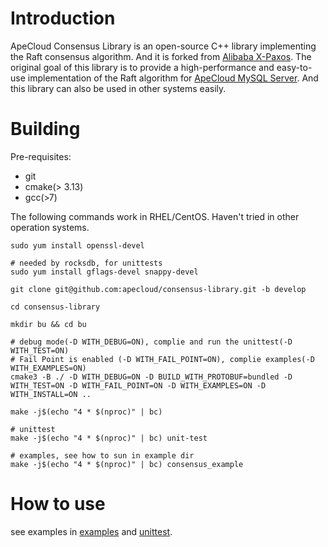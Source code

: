 # Introduction

ApeCloud Consensus Library is an open-source C++ library implementing the Raft consensus algorithm. And it is forked from [Alibaba X-Paxos](https://github.com/polardb/polardbx-engine/tree/main/extra/IS). The original goal of this library is to provide a high-performance and easy-to-use implementation of the Raft algorithm for [ApeCloud MySQL Server](https://github.com/apecloud/wesql-server). And this library can also be used in other systems easily.


# Building

Pre-requisites:

* git
* cmake(> 3.13)
* gcc(>7) 

The following commands work in RHEL/CentOS. Haven't tried in other operation systems. 

```shell
sudo yum install openssl-devel

# needed by rocksdb, for unittests
sudo yum install gflags-devel snappy-devel

git clone git@github.com:apecloud/consensus-library.git -b develop

cd consensus-library
 
mkdir bu && cd bu

# debug mode(-D WITH_DEBUG=ON), complie and run the unittest(-D WITH_TEST=ON)
# Fail Point is enabled (-D WITH_FAIL_POINT=ON), complie examples(-D WITH_EXAMPLES=ON)
cmake3 -B ./ -D WITH_DEBUG=ON -D BUILD_WITH_PROTOBUF=bundled -D WITH_TEST=ON -D WITH_FAIL_POINT=ON -D WITH_EXAMPLES=ON -D WITH_INSTALL=ON ..

make -j$(echo "4 * $(nproc)" | bc)

# unittest
make -j$(echo "4 * $(nproc)" | bc) unit-test

# examples, see how to sun in example dir
make -j$(echo "4 * $(nproc)" | bc) consensus_example
```

# How to use

see examples in [examples](consensus/example/) and [unittest](consensus/unittest/).
